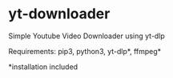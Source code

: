 # yt-downloader
Simple Youtube Video Downloader using yt-dlp

Requirements:
  pip3, python3, yt-dlp*, ffmpeg*

*installation included
